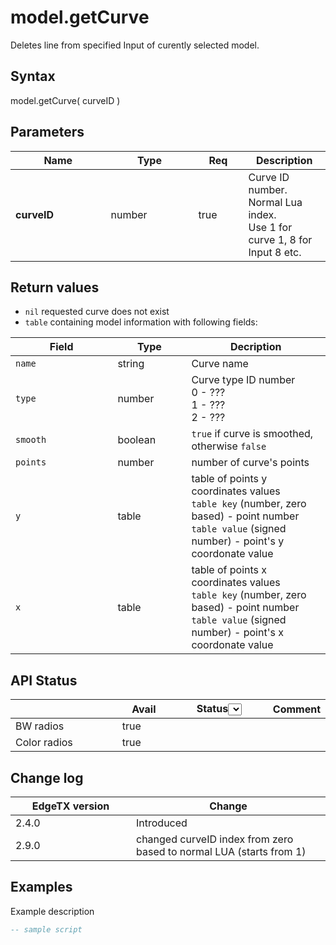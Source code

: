 # model.getCurve

Deletes line from specified Input of curently selected model.

## Syntax

model.getCurve( curveID )

## Parameters

<table><thead><tr><th width="136.47889908256883">Name</th><th width="124">Type</th><th width="64" data-type="checkbox">Req</th><th>Description</th></tr></thead><tbody><tr><td><strong>curveID</strong></td><td>number</td><td>true</td><td>Curve ID number. Normal Lua index.<br>Use 1 for curve 1, 8 for Input 8 etc.</td></tr></tbody></table>

## Return values

* `nil` requested curve does not exist
* `table` containing model information with following fields:

<table data-header-hidden><thead><tr><th width="147.38333333333333">Field</th><th width="102">Type</th><th>Decription</th></tr></thead><tbody><tr><td><code>name</code></td><td>string</td><td>Curve name</td></tr><tr><td><code>type</code></td><td>number</td><td>Curve type ID number<br>0 - ???<br>1 - ???<br>2 - ???</td></tr><tr><td><code>smooth</code></td><td>boolean</td><td><code>true</code> if curve is smoothed, otherwise <code>false</code></td></tr><tr><td><code>points</code></td><td>number</td><td>number of curve's points</td></tr><tr><td><code>y</code></td><td>table</td><td>table of points y coordinates values<br><code>table key</code> (number, zero based) -  point number<br><code>table value</code> (signed number) - point's y coordonate value </td></tr><tr><td><code>x</code></td><td>table</td><td>table of points x coordinates values<br><code>table key</code> (number, zero based) -  point number<br><code>table value</code> (signed number) - point's x coordonate value </td></tr></tbody></table>

## API Status

<table><thead><tr><th width="161"></th><th width="71.1764705882353" data-type="checkbox">Avail</th><th width="145">Status<select></select></th><th>Comment</th></tr></thead><tbody><tr><td>BW radios</td><td>true</td><td></td><td></td></tr><tr><td>Color radios</td><td>true</td><td></td><td></td></tr></tbody></table>

## Change log

<table><thead><tr><th width="177">EdgeTX version</th><th>Change</th></tr></thead><tbody><tr><td>2.4.0</td><td>Introduced</td></tr><tr><td>2.9.0 </td><td>changed curveID index from zero based to normal LUA (starts from 1)</td></tr></tbody></table>

## Examples

Example description

```lua
-- sample script
```
